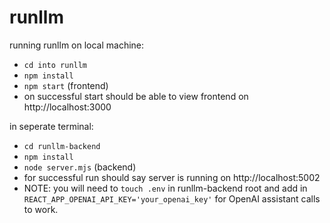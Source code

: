 # runllm

running runllm on local machine:

- `cd into runllm`
- `npm install`
- `npm start` (frontend)
- on successful start should be able to view frontend on http://localhost:3000

in seperate terminal:
- `cd runllm-backend`
- `npm install`
- `node server.mjs` (backend)
- for successful run should say server is running on http://localhost:5002
- NOTE: you will need to `touch .env` in runllm-backend root and add in `REACT_APP_OPENAI_API_KEY='your_openai_key'` for OpenAI assistant calls to work.
